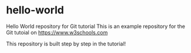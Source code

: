 # hello-world
Hello World repository for Git tutorial
This is an example repository for the Git tutoial on https://www.w3schools.com

This repository is built step by step in the tutorial!